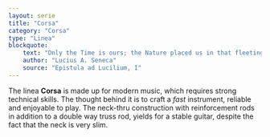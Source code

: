 ```yaml
---
layout: serie
title: "Corsa"
category: "Corsa"
type: "Linea"
blockquote:
    text: "Only the Time is ours; the Nature placed us in that fleeting and slippery possession."
    author: "Lucius A. Seneca"
    source: "Epistula ad Lucilium, I"
---
```


The linea **Corsa** is made up for modern music, which requires strong technical skills. The thought behind it is to craft a *fast* instrument, reliable and enjoyable to play.
The neck-thru construction with reinforcement rods in addition to a double way truss rod, yields for a stable guitar, despite the fact that the neck is very slim. 